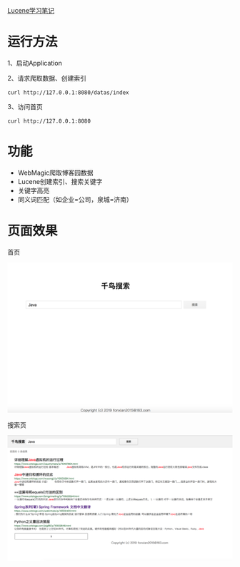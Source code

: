 [Lucene学习笔记](https://github.com/fonxian/surfbird-search/wiki)


# 运行方法

1、启动Application

2、请求爬取数据、创建索引
```
curl http://127.0.0.1:8080/datas/index
```
3、访问首页
```
curl http://127.0.0.1:8080
```
# 功能
- WebMagic爬取博客园数据
- Lucene创建索引、搜索关键字
- 关键字高亮
- 同义词匹配（如企业=公司，泉城=济南）

# 页面效果

首页

![image.png](img/search-1.png)

搜索页

![image.png](img/search-2.png)
